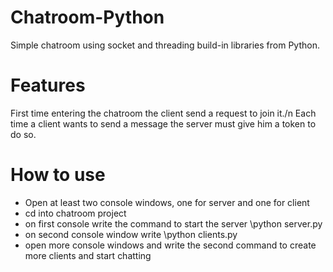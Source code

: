 # Chatroom-Python

Simple chatroom using socket and threading build-in libraries from Python.

# Features

First time entering the chatroom the client send a request to join it./n
Each time a client wants to send a message the server must give him a token to do so.

# How to use

* Open at least two console windows, one for server and one for client
* cd into chatroom project
* on first console write the command to start the server \python server.py
* on second console window write \python clients.py
* open more console windows and write the second command to create more clients and start chatting
